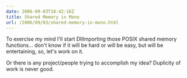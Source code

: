 ```yaml
---
date: 2006-09-03T18:42:16Z
title: Shared Memory in Mono
url: /2006/09/03/shared-memory-in-mono.html
---
```


<p>To exercise my mind I'll start DllImporting those POSIX shared memory functions... don't know if it will be hard or will be easy, but will be entertaining, so, let's work on it.</p>
<p>Or there is any project/people trying to accomplish my idea? Duplicity of work is never good.</p>
